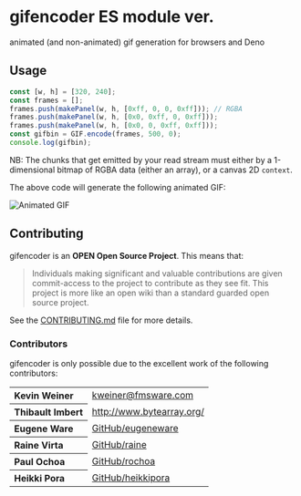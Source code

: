 # gifencoder ES module ver.

animated (and non-animated) gif generation for browsers and Deno

## Usage

``` js
const [w, h] = [320, 240];
const frames = [];
frames.push(makePanel(w, h, [0xff, 0, 0, 0xff])); // RGBA
frames.push(makePanel(w, h, [0x0, 0xff, 0, 0xff]));
frames.push(makePanel(w, h, [0x0, 0, 0xff, 0xff]));
const gifbin = GIF.encode(frames, 500, 0);
console.log(gifbin);
```

NB: The chunks that get emitted by your read stream must either by a 1-dimensional bitmap of RGBA
data (either an array), or a canvas 2D `context`.

The above code will generate the following animated GIF:

![Animated GIF](https://raw.github.com/eugeneware/gifencoder/master/examples/myanimated.gif)

## Contributing

gifencoder is an **OPEN Open Source Project**. This means that:

> Individuals making significant and valuable contributions are given commit-access to the project to contribute as they see fit. This project is more like an open wiki than a standard guarded open source project.

See the [CONTRIBUTING.md](https://github.com/eugeneware/gifencoder/blob/master/CONTRIBUTING.md) file for more details.

### Contributors

gifencoder is only possible due to the excellent work of the following contributors:

<table><tbody>
<tr><th align="left">Kevin Weiner</th><td><a href="mailto:kweiner@fmsware.com">kweiner@fmsware.com</a></td></tr>
<tr><th align="left">Thibault Imbert</th><td><a href="http://www.bytearray.org/">http://www.bytearray.org/</a></td></tr>
<tr><th align="left">Eugene Ware</th><td><a href="https://github.com/eugeneware">GitHub/eugeneware</a></td></tr>
<tr><th align="left">Raine Virta</th><td><a href="https://github.com/raine">GitHub/raine</a></td></tr>
<tr><th align="left">Paul Ochoa</th><td><a href="https://github.com/rochoa">GitHub/rochoa</a></td></tr>
<tr><th align="left">Heikki Pora</th><td><a href="https://github.com/heikkipora">GitHub/heikkipora</a></td></tr>
</tbody></table>
